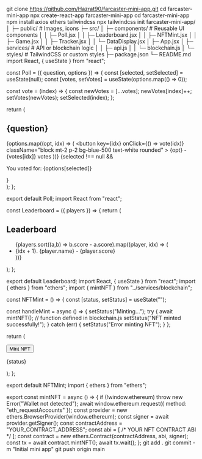 git clone https://github.com/Hazrat90/farcaster-mini-app.git
cd farcaster-mini-app
npx create-react-app farcaster-mini-app
cd farcaster-mini-app
npm install axios ethers tailwindcss
npx tailwindcss init
farcaster-mini-app/
│
├─ public/               # Images, icons
├─ src/
│   ├─ components/       # Reusable UI components
│   │   ├─ Poll.jsx
│   │   ├─ Leaderboard.jsx
│   │   ├─ NFTMint.jsx
│   │   ├─ Game.jsx
│   │   ├─ Tracker.jsx
│   │   └─ DataDisplay.jsx
│   ├─ App.jsx
│   ├─ services/         # API or blockchain logic
│   │   ├─ api.js
│   │   └─ blockchain.js
│   └─ styles/           # TailwindCSS or custom styles
├─ package.json
└─ README.md
import React, { useState } from "react";

const Poll = ({ question, options }) => {
  const [selected, setSelected] = useState(null);
  const [votes, setVotes] = useState(options.map(() => 0));

  const vote = (index) => {
    const newVotes = [...votes];
    newVotes[index]++;
    setVotes(newVotes);
    setSelected(index);
  };

  return (
    <div className="p-4 border rounded shadow">
      <h2 className="text-xl font-bold">{question}</h2>
      {options.map((opt, idx) => (
        <button
          key={idx}
          onClick={() => vote(idx)}
          className="block mt-2 p-2 bg-blue-500 text-white rounded"
        >
          {opt} - {votes[idx]} votes
        </button>
      ))}
      {selected !== null && <p>You voted for: {options[selected]}</p>}
    </div>
  );
};

export default Poll;
import React from "react";

const Leaderboard = ({ players }) => {
  return (
    <div className="p-4 border rounded shadow">
      <h2 className="text-xl font-bold mb-2">Leaderboard</h2>
      <ul>
        {players.sort((a,b) => b.score - a.score).map((player, idx) => (
          <li key={idx} className="mb-1">{idx + 1}. {player.name} - {player.score}</li>
        ))}
      </ul>
    </div>
  );
};

export default Leaderboard;
import React, { useState } from "react";
import { ethers } from "ethers";
import { mintNFT } from "../services/blockchain";

const NFTMint = () => {
  const [status, setStatus] = useState("");

  const handleMint = async () => {
    setStatus("Minting...");
    try {
      await mintNFT(); // function defined in blockchain.js
      setStatus("NFT minted successfully!");
    } catch (err) {
      setStatus("Error minting NFT");
    }
  };

  return (
    <div className="p-4 border rounded shadow">
      <button onClick={handleMint} className="p-2 bg-green-500 text-white rounded">
        Mint NFT
      </button>
      <p>{status}</p>
    </div>
  );
};

export default NFTMint;
import { ethers } from "ethers";

export const mintNFT = async () => {
  if (!window.ethereum) throw new Error("Wallet not detected");
  await window.ethereum.request({ method: "eth_requestAccounts" });
  const provider = new ethers.BrowserProvider(window.ethereum);
  const signer = await provider.getSigner();
  const contractAddress = "YOUR_CONTRACT_ADDRESS";
  const abi = [ /* YOUR NFT CONTRACT ABI */ ];
  const contract = new ethers.Contract(contractAddress, abi, signer);
  const tx = await contract.mintNFT();
  await tx.wait();
};
git add .
git commit -m "Initial mini app"
git push origin main
